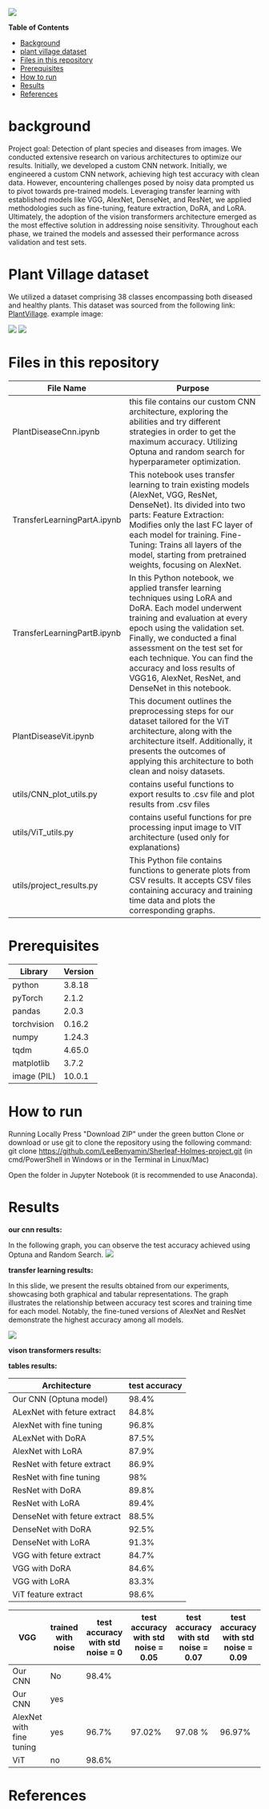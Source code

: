 ![](icons/resized/project%20logo.png)


**Table of Contents**
  * [Background](https://github.com/LeeBenyamin/Sherleaf-Holmes-project/tree/main#background)
  * [plant village dataset](https://github.com/LeeBenyamin/Sherleaf-Holmes-project/blob/main/README.md#plant-village-dataset)
  * [Files in this repository](https://github.com/LeeBenyamin/Sherleaf-Holmes-project/blob/main/README.md#files-in-this-repository)
  * [Prerequisites](https://github.com/LeeBenyamin/Sherleaf-Holmes-project/blob/main/README.md#prerequisites)
  * [How to run](https://github.com/LeeBenyamin/Sherleaf-Holmes-project/blob/main/README.md#how-to-run)
  * [Results](https://github.com/LeeBenyamin/Sherleaf-Holmes-project/blob/main/README.md#results)
  * [References](https://github.com/LeeBenyamin/Sherleaf-Holmes-project/blob/main/README.md#references)


# background

Project goal: Detection of plant species and diseases from images.
We conducted extensive research on various architectures to optimize our results. Initially, we developed a custom CNN network. Initially, we engineered a custom CNN network, achieving high test accuracy with clean data. However, encountering challenges posed by noisy data prompted us to pivot towards pre-trained models. Leveraging transfer learning with established models like VGG, AlexNet, DenseNet, and ResNet, we applied methodologies such as fine-tuning, feature extraction, DoRA, and LoRA. Ultimately, the adoption of the vision transformers architecture emerged as the most effective solution in addressing noise sensitivity. Throughout each phase, we trained the models and assessed their performance across validation and test sets.

# Plant Village dataset
We utilized a dataset comprising 38 classes encompassing both diseased and healthy plants. This dataset was sourced from the following link: [PlantVillage](//https://paperswithcode.com/dataset/plantvillage "PlantVillage").
example image: 

![](images/plant1.png)  ![](images/plant2.png)


# Files in this repository

File Name   | Purpose
------------- | -------------
PlantDiseaseCnn.ipynb  | this file contains our custom CNN architecture, exploring the abilities and try different strategies in order to get the maximum accuracy. Utilizing Optuna and random search for hyperparameter optimization.
TransferLearningPartA.ipynb  | This notebook uses transfer learning to train existing models (AlexNet, VGG, ResNet, DenseNet). Its divided into two parts: Feature Extraction: Modifies only the last FC layer of each model for training. Fine-Tuning: Trains all layers of the model, starting from pretrained weights, focusing on AlexNet.
TransferLearningPartB.ipynb  | In this Python notebook, we applied transfer learning techniques using LoRA and DoRA. Each model underwent training and evaluation at every epoch using the validation set. Finally, we conducted a final assessment on the test set for each technique. You can find the accuracy and loss results of VGG16, AlexNet, ResNet, and DenseNet in this notebook.
PlantDiseaseVit.ipynb | This document outlines the preprocessing steps for our dataset tailored for the ViT architecture, along with the architecture itself. Additionally, it presents the outcomes of applying this architecture to both clean and noisy datasets.
utils/CNN_plot_utils.py | contains useful functions to export results to .csv file and plot results from .csv files
utils/ViT_utils.py | contains useful functions for pre processing input image to VIT architecture (used only for explanations)
utils/project_results.py | This Python file contains functions to generate plots from CSV results. It accepts CSV files containing accuracy and training time data and plots the corresponding graphs.


# Prerequisites
 
| Library  | Version |
| ------------- | ------------- |
| python |  3.8.18 |
| pyTorch | 2.1.2 |
| pandas | 2.0.3|
| torchvision| 0.16.2  |
| numpy | 1.24.3 |
| tqdm  | 4.65.0 |
| matplotlib | 3.7.2 | 
| image (PIL) | 10.0.1 |


# How to run

Running Locally
Press "Download ZIP" under the green button Clone or download or use git to clone the repository using the following command: git clone https://github.com/LeeBenyamin/Sherleaf-Holmes-project.git (in cmd/PowerShell in Windows or in the Terminal in Linux/Mac)

Open the folder in Jupyter Notebook (it is recommended to use Anaconda).


# Results

**our cnn results:**

In the following graph, you can observe the test accuracy achieved using Optuna and Random Search.
![](results/optuna_VS_random_search.png) 

**transfer learning results:**

In this slide, we present the results obtained from our experiments, showcasing both graphical and tabular representations. The graph illustrates the relationship between accuracy test scores and training time for each model. Notably, the fine-tuned versions of AlexNet and ResNet demonstrate the highest accuracy among all models.

![](transfer_learning_results/graphs/all_net_plot.png) 

**vison transformers results:**

**tables results:**

| Architecture   | test accuracy 
| ------------- | ------------- |
| Our CNN (Optuna model)| 98.4% 
|ALexNet with feture extract | 84.8% |
|AlexNet with fine tuning | 96.8% |
|ALexNet with DoRA | 87.5% |
|AlexNet with LoRA| 87.9%|
|ResNet with feture extract |86.9% |
|ResNet with fine tuning | 98% |
|ResNet with DoRA | 89.8% |
|ResNet with LoRA|89.4%|
|DenseNet with feture extract |88.5%|
|DenseNet with DoRA |92.5%|
|DenseNet with LoRA|91.3%|
|VGG with feture extract |84.7%
|VGG with DoRA |84.6%
|VGG with LoRA| 83.3%
|ViT feature extract |98.6%|


| VGG   | trained with noise | test accuracy with std noise = 0 | test accuracy with std noise = 0.05 | test accuracy with std noise = 0.07 | test accuracy with std noise = 0.09 
| ------------- | ------------- | ------------- | ------------- | ------------- | ------------- |
| Our CNN |  No | 98.4% |
| Our CNN |  yes | 
|AlexNet with fine tuning | yes | 96.7% | 97.02% |97.08 % | 96.97%
|ViT | no | 98.6% |


# References

